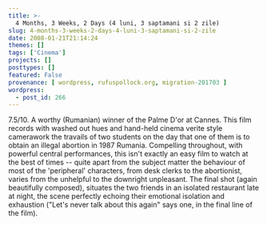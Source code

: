 ```yaml
---
title: >-
  4 Months, 3 Weeks, 2 Days (4 luni, 3 saptamani si 2 zile)
slug: 4-months-3-weeks-2-days-4-luni-3-saptamani-si-2-zile
date: 2008-01-21T21:14:24
themes: []
tags: ['Cinema']
projects: []
posttypes: []
featured: False
provenance: [ wordpress, rufuspollock.org, migration-201703 ]
wordpress:
  - post_id: 266
---
```


7.5/10. A worthy (Rumanian) winner of the Palme D'or at Cannes. This film records with washed out hues and hand-held cinema verite style camerawork the travails of two students on the day that one of them is to obtain an illegal abortion in 1987 Rumania. Compelling throughout, with powerful central performances, this isn't exactly an easy film to watch at the best of times -- quite apart from the subject matter the behaviour of most of the 'peripheral' characters, from desk clerks to the abortionist, varies from the unhelpful to the downright unpleasant. The final shot (again beautifully composed), situates the two friends in an isolated restaurant late at night, the scene perfectly echoing their emotional isolation and exhaustion ("Let's never talk about this again" says one, in the final line of the film).

